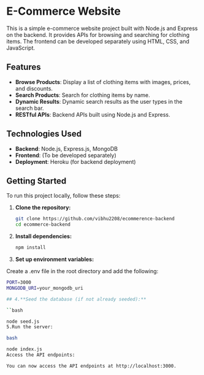 # E-Commerce Website

This is a simple e-commerce website project built with Node.js and Express on the backend. It provides APIs for browsing and searching for clothing items. The frontend can be developed separately using HTML, CSS, and JavaScript.

## Features

- **Browse Products**: Display a list of clothing items with images, prices, and discounts.
- **Search Products**: Search for clothing items by name.
- **Dynamic Results**: Dynamic search results as the user types in the search bar.
- **RESTful APIs**: Backend APIs built using Node.js and Express.

## Technologies Used

- **Backend**: Node.js, Express.js, MongoDB
- **Frontend**: (To be developed separately)
- **Deployment**: Heroku (for backend deployment)

## Getting Started

To run this project locally, follow these steps:

1. **Clone the repository:**

   ```bash
   git clone https://github.com/vibhu2208/ecommerence-backend
   cd ecommerce-backend
2. **Install dependencies:**
   ```bash
   npm install
3. **Set up environment variables:**

Create a .env file in the root directory and add the following:
   ```bash
   PORT=3000
   MONGODB_URI=your_mongodb_uri

## 4.**Seed the database (if not already seeded):**

``bash

node seed.js
5.Run the server:

bash

node index.js
Access the API endpoints:

You can now access the API endpoints at http://localhost:3000.

